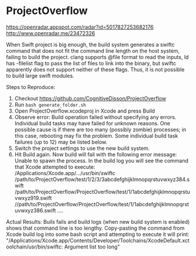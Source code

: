 # ProjectOverflow
https://openradar.appspot.com/radar?id=5017827253682176
http://www.openradar.me/23472326



When Swift project is big enough, the build system generates a swiftc command that does not fit the command line length on the host system, failing to build the project. clang supports @file format to read the inputs, ld has -filelist flag to pass the list of files to link into the binary, but swiftc apparently does not support neither of these flags. Thus, it is not possible to build large swift modules.

Steps to Reproduce:
1. Checkout https://github.com/CognitiveDisson/ProjectOverflow
2. Run `bash generate_folder.sh`
3. Open ProjectOverflow.xcodeproj in Xcode and press Build
4. Observe error: 
Build operation failed without specifying any errors. Individual build tasks may have failed for unknown reasons.
One possible cause is if there are too many (possibly zombie) processes; in this case, rebooting may fix the problem.
Some individual build task failures (up to 12) may be listed below.
5. Switch the project settings to use the new build system.
6. Hit Build again. Now build will fail with the following error message: Unable to spawn the process. In the build log you will see the command that Xcode attempted to execute:
/Applications/Xcode.app/.../usr/bin/swiftc    /path/to/ProjectOverflow/test/1/2/3/3abcdefghijklmnopqrstuvwxyz384.swift /path/to/ProjectOverflow/ProjectOverflow/test/1/1abcdefghijklmnopqrstuvwxyz919.swift //path/to/ProjectOverflow/ProjectOverflow/test/1/1abcdefghijklmnopqrstuvwxyz386.swift
....


Actual Results:
Buils fails and build logs (when new build system is enabled) shows that command line is too lengthy. Copy-pasting the command from Xcode build log into some bash script and attempting to execute it will print: "/Applications/Xcode.app/Contents/Developer/Toolchains/XcodeDefault.xctoolchain/usr/bin/swiftc: Argument list too long"
